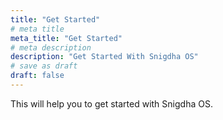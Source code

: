 ```yaml
---
title: "Get Started"
# meta title
meta_title: "Get Started"
# meta description
description: "Get Started With Snigdha OS"
# save as draft
draft: false
---
```


This will help you to get started with Snigdha OS.